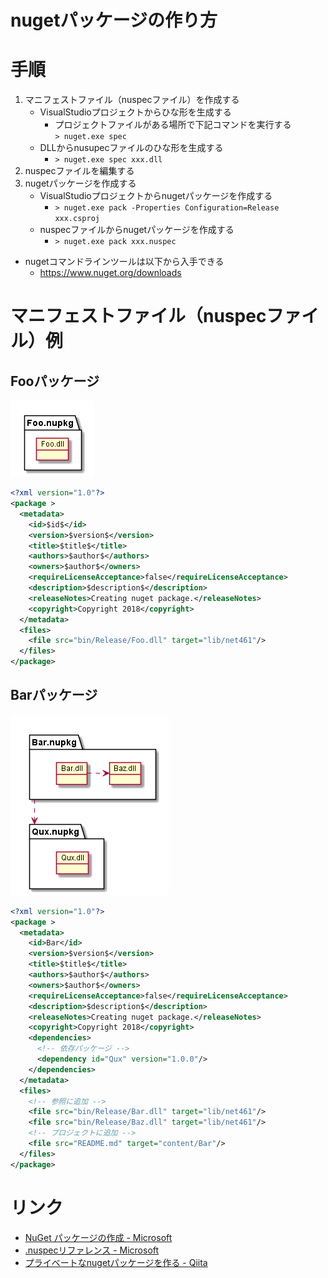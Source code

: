 # nugetパッケージの作り方

# 手順

1. マニフェストファイル（nuspecファイル）を作成する
    - VisualStudioプロジェクトからひな形を生成する
        - プロジェクトファイルがある場所で下記コマンドを実行する  
          `> nuget.exe spec`
    - DLLからnusupecファイルのひな形を生成する
        - `> nuget.exe spec xxx.dll`
1. nuspecファイルを編集する
1. nugetパッケージを作成する
    - VisualStudioプロジェクトからnugetパッケージを作成する
        - `> nuget.exe pack -Properties Configuration=Release xxx.csproj`
    - nuspecファイルからnugetパッケージを作成する
        - `> nuget.exe pack xxx.nuspec`

- nugetコマンドラインツールは以下から入手できる
    - https://www.nuget.org/downloads

# マニフェストファイル（nuspecファイル）例

## Fooパッケージ

![](images/foonupkg.png)

```xml
<?xml version="1.0"?>
<package >
  <metadata>
    <id>$id$</id>
    <version>$version$</version>
    <title>$title$</title>
    <authors>$author$</authors>
    <owners>$author$</owners>
    <requireLicenseAcceptance>false</requireLicenseAcceptance>
    <description>$description$</description>
    <releaseNotes>Creating nuget package.</releaseNotes>
    <copyright>Copyright 2018</copyright>
  </metadata>
  <files>
    <file src="bin/Release/Foo.dll" target="lib/net461"/>
  </files>
</package>
```

## Barパッケージ

![](images/barnupkg.png)

```xml
<?xml version="1.0"?>
<package >
  <metadata>
    <id>Bar</id>
    <version>$version$</version>
    <title>$title$</title>
    <authors>$author$</authors>
    <owners>$author$</owners>
    <requireLicenseAcceptance>false</requireLicenseAcceptance>
    <description>$description$</description>
    <releaseNotes>Creating nuget package.</releaseNotes>
    <copyright>Copyright 2018</copyright>
    <dependencies>
      <!-- 依存パッケージ -->
      <dependency id="Qux" version="1.0.0"/>
    </dependencies>
  </metadata>
  <files>
    <!-- 参照に追加 -->
    <file src="bin/Release/Bar.dll" target="lib/net461"/>
    <file src="bin/Release/Baz.dll" target="lib/net461"/>
    <!-- プロジェクトに追加 -->
    <file src="README.md" target="content/Bar"/>
  </files>
</package>
```

# リンク

- [NuGet パッケージの作成 - Microsoft](https://docs.microsoft.com/ja-jp/nuget/create-packages/creating-a-package)
- [.nuspecリファレンス - Microsoft](https://docs.microsoft.com/ja-jp/nuget/reference/nuspec)
- [プライベートなnugetパッケージを作る - Qiita](https://qiita.com/Temarin/items/f8847bf787c161e874e6)
